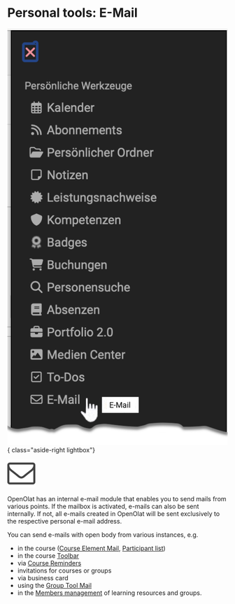 # Personal tools: E-Mail

![pers_menu_email_v1_de.png](assets/pers_menu_email_v1_de.png){ class="aside-right lightbox"}

![icon_e-mail](assets/icon_e-mail.png)

OpenOlat has an internal e-mail module that enables you to send mails from
various points. If the mailbox is activated, e-mails can also be sent internally. If not, all e-mails created in OpenOlat will be sent exclusively to the respective personal e-mail address.

You can send e-mails with open body from various instances, e.g.

  * in the course ([Course Element Mail](../learningresources/Course_Element_EMail.md), [Participant list](../learningresources/Course_Element_Participant_List.md))
  * in the course [Toolbar](../learningresources/Using_Additional_Course_Features.md)
  * via [Course Reminders](../learningresources/Course_Reminders.md)
  * invitations for courses or groups
  * via business card
  * using the [Group Tool Mail](../groups/Group_Administration.md)
  * in the [Members management](../learningresources/Members_management.md) of learning resources and groups.

